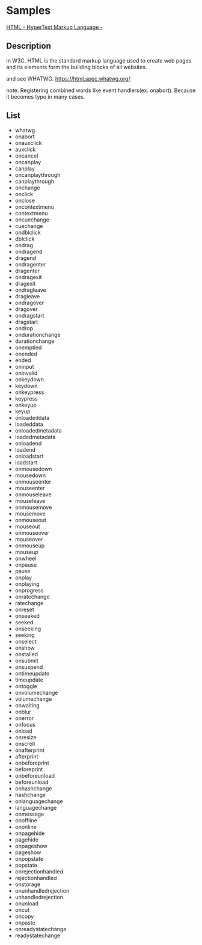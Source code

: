 # Samples
[HTML - HyperText Markup Language -](https://www.w3.org/html/)

## Description
in W3C. HTML is the standard markup language used to create web pages and its elements form the building blocks of all websites.

and see WHATWG. https://html.spec.whatwg.org/

note. Registering combined words like event handlers(ex. onabort).
Because it becomes typo in many cases.


## List
* whatwg
* onabort
* onauxclick
* auxclick
* oncancel
* oncanplay
* canplay
* oncanplaythrough
* canplaythrough
* onchange
* onclick
* onclose
* oncontextmenu
* contextmenu
* oncuechange
* cuechange
* ondblclick
* dblclick
* ondrag
* ondragend
* dragend
* ondragenter
* dragenter
* ondragexit
* dragexit
* ondragleave
* dragleave
* ondragover
* dragover
* ondragstart
* dragstart
* ondrop
* ondurationchange
* durationchange
* onemptied
* onended
* ended
* oninput
* oninvalid
* onkeydown
* keydown
* onkeypress
* keypress
* onkeyup
* keyup
* onloadeddata
* loadeddata
* onloadedmetadata
* loadedmetadata
* onloadend
* loadend
* onloadstart
* loadstart
* onmousedown
* mousedown
* onmouseenter
* mouseenter
* onmouseleave
* mouseleave
* onmousemove
* mousemove
* onmouseout
* mouseout
* onmouseover
* mouseover
* onmouseup
* mouseup
* onwheel
* onpause
* pause
* onplay
* onplaying
* onprogress
* onratechange
* ratechange
* onreset
* onseeked
* seeked
* onseeking
* seeking
* onselect
* onshow
* onstalled
* onsubmit
* onsuspend
* ontimeupdate
* timeupdate
* ontoggle
* onvolumechange
* volumechange
* onwaiting
* onblur
* onerror
* onfocus
* onload
* onresize
* onscroll
* onafterprint
* afterprint
* onbeforeprint
* beforeprint
* onbeforeunload
* beforeunload
* onhashchange
* hashchange
* onlanguagechange
* languagechange
* onmessage
* onoffline
* ononline
* onpagehide
* pagehide
* onpageshow
* pageshow
* onpopstate
* popstate
* onrejectionhandled
* rejectionhandled
* onstorage
* onunhandledrejection
* unhandledrejection
* onunload
* oncut
* oncopy
* onpaste
* onreadystatechange
* readystatechange

